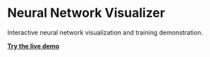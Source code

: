 # Neural Network Visualizer

Interactive neural network visualization and training demonstration.

**[Try the live demo](https://ynyeh0221.github.io/neural-network-visualizer/)**

